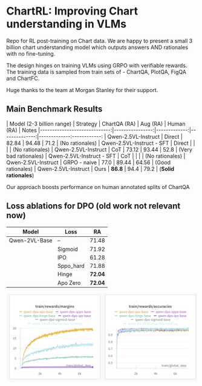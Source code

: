 # ChartRL: Improving Chart understanding in VLMs 

Repo for RL post-training on Chart data. We are happy to present a small 3 billion chart understanding model which outputs answers AND rationales with no fine-tuning.

The design hinges on training VLMs using GRPO with verifiable rewards.
The training data is sampled from train sets of - ChartQA, PlotQA, FigQA and ChartFC.


Huge thanks to the team at Morgan Stanley for their support.



## Main Benchmark Results

| Model   (2-3 billion range) | Strategy         | ChartQA (RA)  | Aug (RA)     | Human (RA)   |   Notes
|-----------------------------:|----------------:|-------------:|--------------:|-------------:------------:
| Qwen-2.5VL-Instruct          | Direct          | 82.84        |   94.48      | 71.2         | (No rationales)
| Qwen-2.5VL-Instruct - SFT   | Direct           |              |               |             | (No rationales)
| Qwen-2.5VL-Instruct         | CoT              | 73.12        |   93.44       | 52.8        | (Very bad rationales)
| Qwen-2.5VL-Instruct - SFT   | CoT              |              |               |             | (No rationales)
| Qwen-2.5VL-Instruct         | GRPO - naive     | 77.0         |   89.44       | 64.56       | (Good rationales)
| Qwen-2.5VL-Instruct         | Ours             | **86.8**     |   94.4      | 79.2          | (**Solid rationales**)


Our approach boosts performance on human annotated splits of ChartQA 


## Loss ablations for DPO (old work not relevant now)

| Model          | Loss       | RA    |
|----------------|------------|-------|
| Qwen-2VL-Base  | –          | 71.48 |
|                | Sigmoid    | 71.92 |
|                | IPO        | 61.28 |
|                | Sppo_hard  | 71.88 |
|                | Hinge      | **72.04** |
|                | Apo Zero   | **72.04** |


![image info](./ablation-dpo-loss.png "Ablation DPO Loss")



